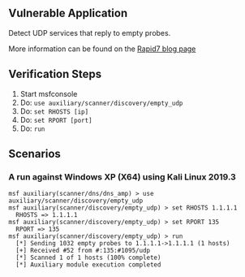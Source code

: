 ## Vulnerable Application
Detect UDP services that reply to empty probes.

More information can be found on the [Rapid7 blog page](https://blog.rapid7.com/2014/10/03/adventures-in-empty-udp-scanning/)

## Verification Steps

1. Start msfconsole
2. Do: `use auxiliary/scanner/discovery/empty_udp`
3. Do: `set RHOSTS [ip]`
4. Do: `set RPORT [port]`
4. Do: `run`

## Scenarios

### A run against Windows XP (X64) using Kali Linux 2019.3

  ```
  msf auxiliary(scanner/dns/dns_amp) > use auxiliary/scanner/discovery/empty_udp
  msf auxiliary(scanner/discovery/empty_udp) > set RHOSTS 1.1.1.1
    RHOSTS => 1.1.1.1
  msf auxiliary(scanner/discovery/empty_udp) > set RPORT 135
    RPORT => 135
  msf auxiliary(scanner/discovery/empty_udp) > run
    [*] Sending 1032 empty probes to 1.1.1.1->1.1.1.1 (1 hosts)
    [+] Received #52 from #:135:#1095/udp
    [*] Scanned 1 of 1 hosts (100% complete)
    [*] Auxiliary module execution completed
  ```
